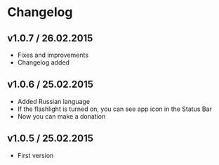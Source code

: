 # Changelog

## v1.0.7 / 26.02.2015
- Fixes and improvements
- Changelog added

## v1.0.6 / 25.02.2015
- Added Russian language
- If the flashlight is turned on, you can see app icon in the Status Bar
- Now you can make a donation

## v1.0.5 / 25.02.2015
- First version
